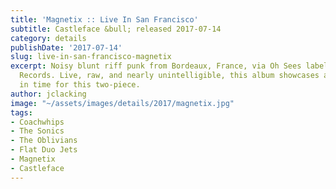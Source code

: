 ```yaml
---
title: 'Magnetix :: Live In San Francisco'
subtitle: Castleface &bull; released 2017-07-14
category: details
publishDate: '2017-07-14'
slug: live-in-san-francisco-magnetix
excerpt: Noisy blunt riff punk from Bordeaux, France, via Oh Sees label Castleface
  Records. Live, raw, and nearly unintelligible, this album showcases a rare moment
  in time for this two-piece.
author: jclacking
image: "~/assets/images/details/2017/magnetix.jpg"
tags:
- Coachwhips
- The Sonics
- The Oblivians
- Flat Duo Jets
- Magnetix
- Castleface
---
```


